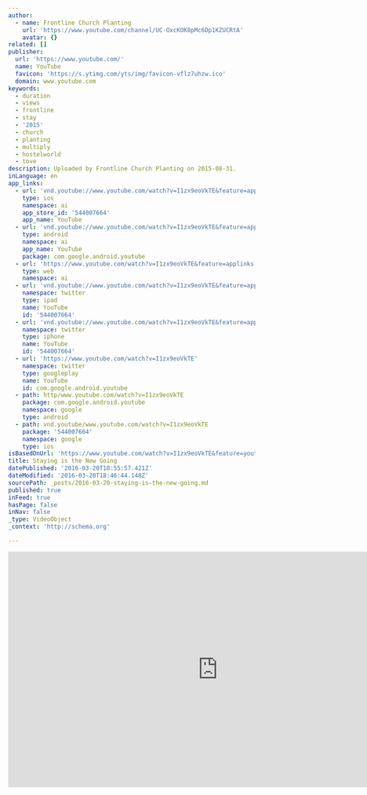 ```yaml
---
author:
  - name: Frontline Church Planting
    url: 'https://www.youtube.com/channel/UC-OxcKOK8pMc6Dp1KZUCRtA'
    avatar: {}
related: []
publisher:
  url: 'https://www.youtube.com/'
  name: YouTube
  favicon: 'https://s.ytimg.com/yts/img/favicon-vflz7uhzw.ico'
  domain: www.youtube.com
keywords:
  - duration
  - views
  - frontline
  - stay
  - '2015'
  - church
  - planting
  - multiply
  - hostelworld
  - tove
description: Uploaded by Frontline Church Planting on 2015-08-31.
inLanguage: en
app_links:
  - url: 'vnd.youtube://www.youtube.com/watch?v=I1zx9eoVkTE&feature=applinks'
    type: ios
    namespace: ai
    app_store_id: '544007664'
    app_name: YouTube
  - url: 'vnd.youtube://www.youtube.com/watch?v=I1zx9eoVkTE&feature=applinks'
    type: android
    namespace: ai
    app_name: YouTube
    package: com.google.android.youtube
  - url: 'https://www.youtube.com/watch?v=I1zx9eoVkTE&feature=applinks'
    type: web
    namespace: ai
  - url: 'vnd.youtube://www.youtube.com/watch?v=I1zx9eoVkTE&feature=applinks'
    namespace: twitter
    type: ipad
    name: YouTube
    id: '544007664'
  - url: 'vnd.youtube://www.youtube.com/watch?v=I1zx9eoVkTE&feature=applinks'
    namespace: twitter
    type: iphone
    name: YouTube
    id: '544007664'
  - url: 'https://www.youtube.com/watch?v=I1zx9eoVkTE'
    namespace: twitter
    type: googleplay
    name: YouTube
    id: com.google.android.youtube
  - path: http/www.youtube.com/watch?v=I1zx9eoVkTE
    package: com.google.android.youtube
    namespace: google
    type: android
  - path: vnd.youtube/www.youtube.com/watch?v=I1zx9eoVkTE
    package: '544007664'
    namespace: google
    type: ios
isBasedOnUrl: 'https://www.youtube.com/watch?v=I1zx9eoVkTE&feature=youtu.be'
title: Staying is the New Going
datePublished: '2016-03-20T18:55:57.421Z'
dateModified: '2016-03-20T18:46:44.148Z'
sourcePath: _posts/2016-03-20-staying-is-the-new-going.md
published: true
inFeed: true
hasPage: false
inNav: false
_type: VideoObject
_context: 'http://schema.org'

---
```

<iframe src="https://cdn.embedly.com/widgets/media.html?src=https%3A%2F%2Fwww.youtube.com%2Fembed%2FI1zx9eoVkTE%3Ffeature%3Doembed&amp;url=https%3A%2F%2Fwww.youtube.com%2Fwatch%3Fv%3DI1zx9eoVkTE%26feature%3Dyoutu.be&amp;image=https%3A%2F%2Fi.ytimg.com%2Fvi%2FI1zx9eoVkTE%2Fhqdefault.jpg&amp;key=b7d04c9b404c499eba89ee7072e1c4f7&amp;type=text%2Fhtml&amp;schema=youtube" width="854" height="480" scrolling="no" frameborder="0" allowfullscreen="allowfullscreen" style=""></iframe>